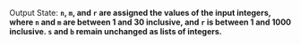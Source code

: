 Output State: **`n`, `m`, and `r` are assigned the values of the input integers, where `n` and `m` are between 1 and 30 inclusive, and `r` is between 1 and 1000 inclusive. `s` and `b` remain unchanged as lists of integers.**
